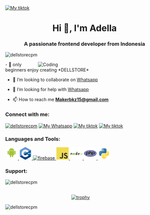 <a href="https://github.com/dellstorecpm/" target="blank"><img align="center" src="https://im.ezgif.com/tmp/ezgif-1-b363a37ed2.gif" alt="My tiktok" height="720" width="720" /></a>
<h1 align="center">Hi 👋, I'm Adella</h1>
<h3 align="center">A passionate frontend developer from Indonesia</h3>

<p align="left"> <img src="https://komarev.com/ghpvc/?username=dellstorecpm&label=Profile%20views&color=0e75b6&style=flat" alt="dellstorecpm" /> </p>

<img align="right" alt="Coding" width="400" src="https://media.tenor.com/rePDfDWO3XoAAAAd/hacking.gif">
- 🔭 only beginners enjoy creating *DELLSTORE*

- 👯 I’m looking to collaborate on [Whatsapp](https://wa.me/+6285953890866)

- 🤝 I’m looking for help with [Whatsapp](https://wa.me/+6285953890866)

- 📫 How to reach me **Makerbkz15@gmail.com**

<h3 align="left">Connect with me:</h3>
<p align="left">
<a href="https://instagram.com/dellstorecpm" target="blank"><img align="center" src="https://media.tenor.com/aCp70-I4zIkAAAAC/instagram-logo.gif " alt="dellstorecpm" height="30" width="40" /></a>
<a href="https://wa.me/+6285953890866" target="blank"><img align="center" src="https://media.tenor.com/rZPzTbfYtC4AAAAM/whats-app.gif" alt="My Whatsapp" height="30" width="40" /></a>
<a href="https://www.tiktok.com/@dellstorecpm.id/" target="blank"><img align="center" src="https://i.pinimg.com/originals/77/97/19/7797190f0f3efd9d5b0b96963d97ed5a.gif" alt="My tiktok" height="30" width="40" /></a>
<a href="https://facebook.com/adelaparamayoga" target="blank"><img align="center" src="https://static.dezeen.com/uploads/2019/11/facebook-redesign_dezeen-sq.gif" alt="My tiktok" height="50" width="50" /></a>
</p>

<h3 align="left">Languages and Tools:</h3>
<p align="left"> <a href="https://developer.android.com" target="_blank" rel="noreferrer"> <img src="https://raw.githubusercontent.com/devicons/devicon/master/icons/android/android-original-wordmark.svg" alt="android" width="40" height="40"/> </a> <a href="https://www.w3schools.com/cpp/" target="_blank" rel="noreferrer"> <img src="https://raw.githubusercontent.com/devicons/devicon/master/icons/cplusplus/cplusplus-original.svg" alt="cplusplus" width="40" height="40"/> </a> <a href="https://firebase.google.com/" target="_blank" rel="noreferrer"> <img src="https://www.vectorlogo.zone/logos/firebase/firebase-icon.svg" alt="firebase" width="40" height="40"/> </a> <a href="https://developer.mozilla.org/en-US/docs/Web/JavaScript" target="_blank" rel="noreferrer"> <img src="https://raw.githubusercontent.com/devicons/devicon/master/icons/javascript/javascript-original.svg" alt="javascript" width="40" height="40"/> </a> <a href="https://nodejs.org" target="_blank" rel="noreferrer"> <img src="https://raw.githubusercontent.com/devicons/devicon/master/icons/nodejs/nodejs-original-wordmark.svg" alt="nodejs" width="40" height="40"/> </a> <a href="https://www.php.net" target="_blank" rel="noreferrer"> <img src="https://raw.githubusercontent.com/devicons/devicon/master/icons/php/php-original.svg" alt="php" width="40" height="40"/> </a> <a href="https://www.python.org" target="_blank" rel="noreferrer"> <img src="https://raw.githubusercontent.com/devicons/devicon/master/icons/python/python-original.svg" alt="python" width="40" height="40"/> </a> </p>


<h3 align="left">Support:</h3>
<p><a href="https://www.buymeacoffee.com/dellstorecpm"> <img align="left" src="https://cdn.buymeacoffee.com/buttons/v2/default-yellow.png" height="50" width="210" alt="dellstorecpm" /></a></p><br><br>

[![trophy](https://github-profile-trophy.vercel.app/?username=ryo-ma)](https://github.com/dellstorecpm/)
<p><img align="left" src="https://github-readme-stats.vercel.app/api/top-langs?username=ryo-ma&show_icons=true&locale=en&layout=compact" alt="dellstorecpm"(https://github.com/dellstorecpm/)/></p>

